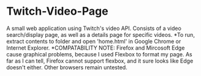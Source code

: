# Twitch-Video-Page
A small web application using Twitch's video API. Consists of a video search/display page, as well as a details page for specific videos.
*To run, extract contents to folder and open 'home.html' in Google Chrome or Internet Explorer. 
*COMPATABILITY NOTE: Firefox and Mircosoft Edge cause graphical problems, because I used Flexbox to format my page. As far as I can tell, Firefox cannot support flexbox, and it sure looks like Edge doesn't either. Other browsers remain untested.
